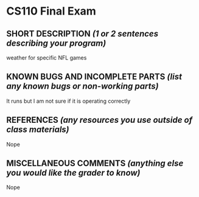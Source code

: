 # CS110 Final Exam

## SHORT DESCRIPTION *(1 or 2 sentences describing your program)*
weather for specific NFL games
## KNOWN BUGS AND INCOMPLETE PARTS *(list any known bugs or non-working parts)*
It runs but I am not sure if it is operating correctly
## REFERENCES *(any resources you use outside of class materials)*
Nope
## MISCELLANEOUS COMMENTS *(anything else you would like the grader to know)*
Nope